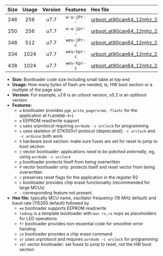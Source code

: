 |Size|Usage|Version|Features|Hex file|
|:-:|:-:|:-:|:-:|:--|
|246|256|u7.7|`w-u-jPr--`|[urboot_at90can64_12mhz_250000bps_lednop_ur_vbl.hex](https://raw.githubusercontent.com/stefanrueger/urboot.hex/main/mcus/at90can64/fcpu_12mhz/250000_bps/urboot_at90can64_12mhz_250000bps_lednop_ur_vbl.hex)|
|250|256|u7.7|`w-u-jpr--`|[urboot_at90can64_12mhz_250000bps_lednop_fr_ur_vbl.hex](https://raw.githubusercontent.com/stefanrueger/urboot.hex/main/mcus/at90can64/fcpu_12mhz/250000_bps/urboot_at90can64_12mhz_250000bps_lednop_fr_ur_vbl.hex)|
|348|512|u7.7|`weu-jPr-c`|[urboot_at90can64_12mhz_250000bps_ee_lednop_fr_ce_ur_vbl.hex](https://raw.githubusercontent.com/stefanrueger/urboot.hex/main/mcus/at90can64/fcpu_12mhz/250000_bps/urboot_at90can64_12mhz_250000bps_ee_lednop_fr_ce_ur_vbl.hex)|
|334|1024|u7.7|`weu-hpr-c`|[urboot_at90can64_12mhz_250000bps_ee_lednop_fr_ce_ur.hex](https://raw.githubusercontent.com/stefanrueger/urboot.hex/main/mcus/at90can64/fcpu_12mhz/250000_bps/urboot_at90can64_12mhz_250000bps_ee_lednop_fr_ce_ur.hex)|
|438|1024|u7.7|`wes-hpr-c`|[urboot_at90can64_12mhz_250000bps_ee_lednop_fr_ce.hex](https://raw.githubusercontent.com/stefanrueger/urboot.hex/main/mcus/at90can64/fcpu_12mhz/250000_bps/urboot_at90can64_12mhz_250000bps_ee_lednop_fr_ce.hex)|

- **Size:** Bootloader code size including small table at top end
- **Usage:** How many bytes of flash are needed, ie, HW boot section or a multiple of the page size
- **Version:** For example, u7.6 is an urboot version, o5.2 is an optiboot version
- **Features:**
  + `w` bootloader provides `pgm_write_page(sram, flash)` for the application at `FLASHEND-4+1`
  + `e` EEPROM read/write support
  + `u` uses urprotocol requiring `avrdude -c urclock` for programming
  + `s` uses skeleton of STK500v1 protocol (deprecated); `-c urclock` and `-c arduino` both work
  + `h` hardware boot section: make sure fuses are set for reset to jump to boot section
  + `j` vector bootloader: applications *need to be patched externally*, eg, using `avrdude -c urclock`
  + `p` bootloader protects itself from being overwritten
  + `P` vector bootloader only: protects itself and reset vector from being overwritten
  + `r` preserves reset flags for the application in the register R2
  + `c` bootloader provides chip erase functionality (recommended for large MCUs)
  + `-` corresponding feature not present
- **Hex file:** typically MCU name, oscillator frequency (16 MHz default) and baud rate (115200 default) followed by
  + `ee` bootloader supports EEPROM read/write
  + `lednop` is a template bootloader with `mov rx,rx` nops as placeholders for LED operations
  + `fr` bootloader provides non-essential code for smoother error handing
  + `ce` bootloader provides a chip erase command
  + `ur` uses urprotocol and requires `avrdude -c urclock` for programming
  + `vbl` vector bootloader: set fuses to jump to reset, not the HW boot section

